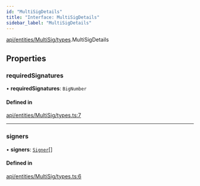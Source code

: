```yaml
---
id: "MultiSigDetails"
title: "Interface: MultiSigDetails"
sidebar_label: "MultiSigDetails"
---
```


[api/entities/MultiSig/types](../../../../../../modules/API/Entities/MultiSig/Types/Types.md).MultiSigDetails

## Properties

### requiredSignatures

• **requiredSignatures**: `BigNumber`

#### Defined in

[api/entities/MultiSig/types.ts:7](https://github.com/PolymeshAssociation/polymesh-sdk/blob/91c2d2d8/src/api/entities/MultiSig/types.ts#L7)

___

### signers

• **signers**: [`Signer`](../../../../../../modules/Types/Types.md#signer)[]

#### Defined in

[api/entities/MultiSig/types.ts:6](https://github.com/PolymeshAssociation/polymesh-sdk/blob/91c2d2d8/src/api/entities/MultiSig/types.ts#L6)
